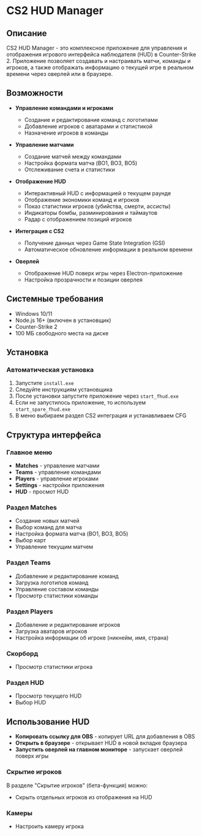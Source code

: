 # CS2 HUD Manager

## Описание
CS2 HUD Manager - это комплексное приложение для управления и отображения игрового интерфейса наблюдателя (HUD) в Counter-Strike 2. Приложение позволяет создавать и настраивать матчи, команды и игроков, а также отображать информацию о текущей игре в реальном времени через оверлей или в браузере.

## Возможности

- **Управление командами и игроками**
  - Создание и редактирование команд с логотипами
  - Добавление игроков с аватарами и статистикой
  - Назначение игроков в команды

- **Управление матчами**
  - Создание матчей между командами
  - Настройка формата матча (BO1, BO3, BO5)
  - Отслеживание счета и статистики

- **Отображение HUD**
  - Интерактивный HUD с информацией о текущем раунде
  - Отображение экономики команд и игроков
  - Показ статистики игроков (убийства, смерти, ассисты)
  - Индикаторы бомбы, разминирования и таймаутов
  - Радар с отображением позиций игроков

- **Интеграция с CS2**
  - Получение данных через Game State Integration (GSI)
  - Автоматическое обновление информации в реальном времени

- **Оверлей**
  - Отображение HUD поверх игры через Electron-приложение
  - Настройка прозрачности и позиции оверлея

## Системные требования

- Windows 10/11
- Node.js 16+ (включен в установщик)
- Counter-Strike 2
- 100 МБ свободного места на диске

## Установка

### Автоматическая установка

1. Запустите `install.exe`
2. Следуйте инструкциям установщика
3. После установки запустите приложение через `start_fhud.exe`
4. Если не запустилось приложение, то используем `start_spare_fhud.exe`
5. В меню выбираем раздел CS2 интеграция и устанавливаем CFG

## Структура интерфейса

### Главное меню

- **Matches** - управление матчами
- **Teams** - управление командами
- **Players** - управление игроками
- **Settings** - настройки приложения
- **HUD** - просмот HUD

### Раздел Matches

- Создание новых матчей
- Выбор команд для матча
- Настройка формата матча (BO1, BO3, BO5)
- Выбор карт
- Управление текущим матчем

### Раздел Teams

- Добавление и редактирование команд
- Загрузка логотипов команд
- Управление составом команды
- Просмотр статистики команды

### Раздел Players

- Добавление и редактирование игроков
- Загрузка аватаров игроков
- Настройка информации об игроке (никнейм, имя, страна)

### Скорборд
- Просмотр статистики игрока

### Раздел HUD

- Просмотр текущего HUD
- Выбор HUD

## Использование HUD

- **Копировать ссылку для OBS** - копирует URL для добавления в OBS
- **Открыть в браузере** - открывает HUD в новой вкладке браузера
- **Запустить оверлей на главном мониторе** - запускает оверлей поверх игры

### Скрытие игроков

В разделе "Скрытие игроков" (бета-функция) можно:
- Скрыть отдельных игроков из отображения на HUD

### Камеры
- Настроить камеру игрока

